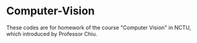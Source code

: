 # Computer-Vision
These codes are for homework of the course "Computer Vision" in NCTU, which introduced by Professor Chiu.
